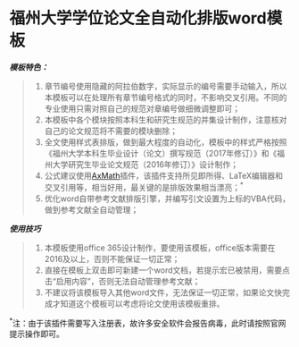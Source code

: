 ﻿# 福州大学学位论文全自动化排版word模板

***模板特色：***
>1. 章节编号使用隐藏的阿拉伯数字，实际显示的编号需要手动输入，所以本模板可以在处理所有章节编号格式的同时，不影响交叉引用。不同的专业使用只需对照自己的规范对章编号做细微调整即可；
>2. 本模板中各个模块按照本科生和研究生规范的并集设计制作，注意核对自己的论文规范将不需要的模块删除；
>3. 全文使用样式表排版，做到最大程度的自动化，模板中的样式严格按照《福州大学本科生毕业设计（论文）撰写规范（2017年修订）》和《福州大学研究生毕业论文规范（2016年修订）》设计制作；
>4. 公式建议使用[AxMath](http://www.amyxun.com/)插件，该插件支持所见即所得、LaTeX编辑器和交叉引用等，相当好用，最关键的是排版效果相当漂亮；<sup>*</sup>
>5. 优化word自带参考文献排版引擎，并编写引文设置为上标的VBA代码，做到参考文献全自动管理；

***使用技巧***
>1. 本模板使用office 365设计制作，要使用该模板，office版本需要在2016及以上，否则不能保证一切正常；
>2. 直接在模板上双击即可新建一个word文档，若提示宏已被禁用，需要点击“启用内容”，否则无法自动管理参考文献；
>3. 不建议将该模板导入其他word文件，无法保证一切正常，如果论文快完成才知道这个模板可以考虑将论文使用该模板重排。

<sup>*</sup>注：由于该插件需要写入注册表，故许多安全软件会报告病毒，此时请按照官网提示操作即可。